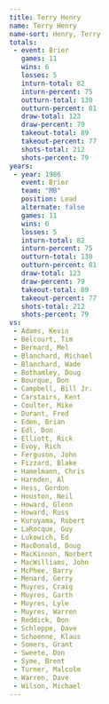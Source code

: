 ```yaml
---
title: Terry Henry
name: Terry Henry
name-sort: Henry, Terry
totals:
 - event: Brier
   games: 11
   wins: 6
   losses: 5
   inturn-total: 82
   inturn-percent: 75
   outturn-total: 130
   outturn-percent: 81
   draw-total: 123
   draw-percent: 79
   takeout-total: 89
   takeout-percent: 77
   shots-total: 212
   shots-percent: 79
years:
 - year: 1986
   event: Brier
   team: "MB"
   position: Lead
   alternate: false
   games: 11
   wins: 6
   losses: 5
   inturn-total: 82
   inturn-percent: 75
   outturn-total: 130
   outturn-percent: 81
   draw-total: 123
   draw-percent: 79
   takeout-total: 89
   takeout-percent: 77
   shots-total: 212
   shots-percent: 79
vs:
 - Adams, Kevin
 - Belcourt, Tim
 - Bernard, Mel
 - Blanchard, Michael
 - Blanchard, Wade
 - Bothamley, Doug
 - Bourque, Don
 - Campbell, Bill Jr.
 - Carstairs, Kent
 - Coulter, Mike
 - Durant, Fred
 - Eden, Brian
 - Edl, Don
 - Elliott, Rick
 - Evoy, Rich
 - Ferguson, John
 - Fizzard, Blake
 - Hamelmann, Chris
 - Harnden, Al
 - Hess, Gordon
 - Houston, Neil
 - Howard, Glenn
 - Howard, Russ
 - Kuroyama, Robert
 - LaRocque, Guy
 - Lukowich, Ed
 - MacDonald, Doug
 - MacKinnon, Norbert
 - MacWilliams, John
 - McPhee, Barry
 - Menard, Gerry
 - Muyres, Craig
 - Muyres, Garth
 - Muyres, Lyle
 - Muyres, Warren
 - Reddick, Don
 - Schleppe, Dave
 - Schoenne, Klaus
 - Somers, Grant
 - Sweete, Don
 - Syme, Brent
 - Turner, Malcolm
 - Warren, Dave
 - Wilson, Michael
---
```

